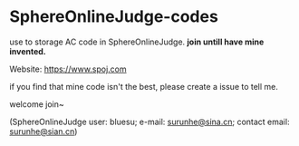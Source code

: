 # SphereOnlineJudge-codes
use to storage AC code in SphereOnlineJudge. __join untill have mine invented.__

Website: https://www.spoj.com

if you find that mine code isn't the best, please create a issue to tell me.

welcome join~

(SphereOnlineJudge user: bluesu; e-mail: surunhe@sina.cn; contact email: surunhe@sian.cn)
